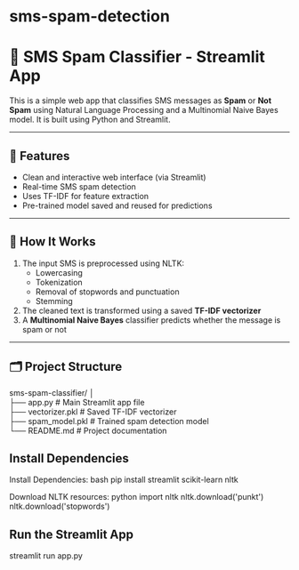 # sms-spam-detection
# 📩 SMS Spam Classifier - Streamlit App

This is a simple web app that classifies SMS messages as **Spam** or **Not Spam** using Natural Language Processing and a Multinomial Naive Bayes model. It is built using Python and Streamlit.

---

## 🚀 Features

- Clean and interactive web interface (via Streamlit)
- Real-time SMS spam detection
- Uses TF-IDF for feature extraction
- Pre-trained model saved and reused for predictions

---

## 🧠 How It Works

1. The input SMS is preprocessed using NLTK:
   - Lowercasing
   - Tokenization
   - Removal of stopwords and punctuation
   - Stemming
2. The cleaned text is transformed using a saved **TF-IDF vectorizer**
3. A **Multinomial Naive Bayes** classifier predicts whether the message is spam or not

---

## 🗂️ Project Structure

sms-spam-classifier/
│<br>
├── app.py # Main Streamlit app file<br>
├── vectorizer.pkl # Saved TF-IDF vectorizer<br>
├── spam_model.pkl # Trained spam detection model<br>
└── README.md # Project documentation<br>

## Install Dependencies
Install Dependencies:
bash
pip install streamlit scikit-learn nltk

Download NLTK resources:
python
import nltk
nltk.download('punkt')
nltk.download('stopwords')
## Run the Streamlit App

streamlit run app.py

